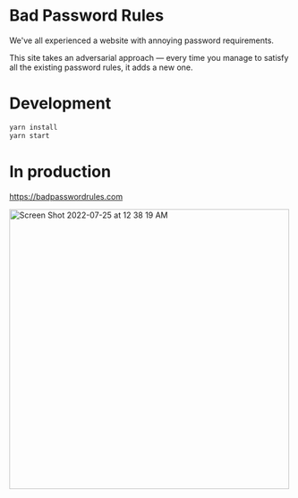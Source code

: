 # Bad Password Rules

We've all experienced a website with annoying password requirements.

This site takes an adversarial approach — every time you manage to satisfy all the existing password rules, it adds a new one.


# Development
```bash
yarn install
yarn start
```


# In production

https://badpasswordrules.com

<img width="500" alt="Screen Shot 2022-07-25 at 12 38 19 AM" src="https://user-images.githubusercontent.com/46835237/180699898-3f0ccab8-06cd-4181-b8d1-9a7c7f39b51e.png">
